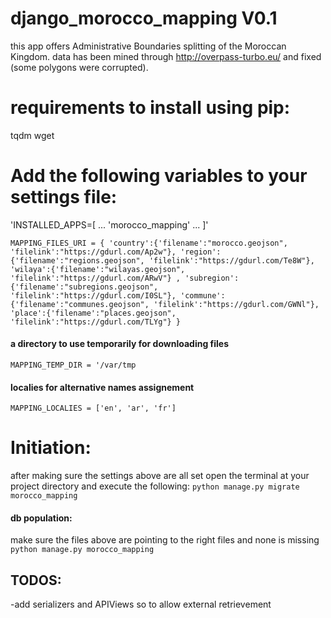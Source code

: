 
# django_morocco_mapping V0.1

this app offers Administrative Boundaries splitting of the Moroccan Kingdom. 
data has been mined through http://overpass-turbo.eu/ and fixed (some polygons were corrupted).

# requirements to install using pip: 
tqdm
wget

# Add the following variables to your settings file:
'INSTALLED_APPS=[
...
'morocco_mapping'
...
]'

`MAPPING_FILES_URI = {
    'country':{'filename':"morocco.geojson",
              'filelink':"https://gdurl.com/Ap2w"},
    'region':{'filename':"regions.geojson",
              'filelink':"https://gdurl.com/Te8W"},
    'wilaya':{'filename':"wilayas.geojson",
              'filelink':"https://gdurl.com/ARwV"} ,
    'subregion':{'filename':"subregions.geojson",
                  'filelink':"https://gdurl.com/I0SL"},
    'commune':{'filename':"communes.geojson",
                'filelink':"https://gdurl.com/GWNl"},
    'place':{'filename':"places.geojson",
             'filelink':"https://gdurl.com/TLYg"}
}`
<br/>
#### a directory to use temporarily for downloading files
`MAPPING_TEMP_DIR = '/var/tmp`
<br/>
#### localies for alternative names assignement
`MAPPING_LOCALIES = ['en', 'ar', 'fr']`

# Initiation:
after making sure the settings above are all set 
open the terminal at your project directory and execute the following:
`python manage.py migrate morocco_mapping`

#### db population:
make sure the files above are pointing to the right files and none is missing 
`python manage.py morocco_mapping`


## TODOS:
-add serializers and APIViews so to allow external retrievement
